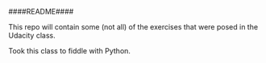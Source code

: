 ####README####


This repo will contain some (not all) of the exercises that were posed in the Udacity class.

Took this class to fiddle with Python.

